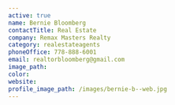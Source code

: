 ```yaml
---
active: true
name: Bernie Bloomberg
contactTitle: Real Estate
company: Remax Masters Realty
category: realestateagents
phoneOffice: 778-888-6001
email: realtorbloomberg@gmail.com
image_path:
color:
website:
profile_image_path: /images/bernie-b--web.jpg
---
```



